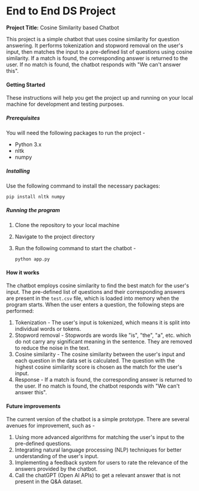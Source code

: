 # End to End DS Project

**Project Title:** Cosine Similarity based Chatbot

This project is a simple chatbot that uses cosine similarity for question answering. It performs tokenization and stopword removal on the user's input, then matches the input to a pre-defined list of questions using cosine similarity. If a match is found, the corresponding answer is returned to the user. If no match is found, the chatbot responds with "We can't answer this".

#### Getting Started

These instructions will help you get the project up and running on your local machine for development and testing purposes.

##### Prerequisites

You will need the following packages to run the project - 

* Python 3.x
* nltk
* numpy

##### Installing

Use the following command to install the necessary packages:

```
pip install nltk numpy
```

##### Running the program

1. Clone the repository to your local machine
2. Navigate to the project directory
3. Run the following command to start the chatbot -

    ```
    python app.py
    ```

#### How it works

The chatbot employs cosine similarity to find the best match for the user's input. The pre-defined list of questions and their corresponding answers are present in the `test.csv` file, which is loaded into memory when the program starts. When the user enters a question, the following steps are performed:

1. Tokenization - The user's input is tokenized, which means it is split into individual words or tokens.
2. Stopword removal - Stopwords are words like "is", "the", "a", etc. which do not carry any significant meaning in the sentence. They are removed to reduce the noise in the text.
3. Cosine similarity - The cosine similarity between the user's input and each question in the data set is calculated. The question with the highest cosine similarity score is chosen as the match for the user's input.
4. Response - If a match is found, the corresponding answer is returned to the user. If no match is found, the chatbot responds with "We can't answer this".

#### Future improvements

The current version of the chatbot is a simple prototype. There are several avenues for improvement, such as - 

1. Using more advanced algorithms for matching the user's input to the pre-defined questions.
2. Integrating natural language processing (NLP) techniques for better understanding of the user's input.
3. Implementing a feedback system for users to rate the relevance of the answers provided by the chatbot.
4. Call the chatGPT (Open AI APIs) to get a relevant answer that is not present in the Q&A dataset.
